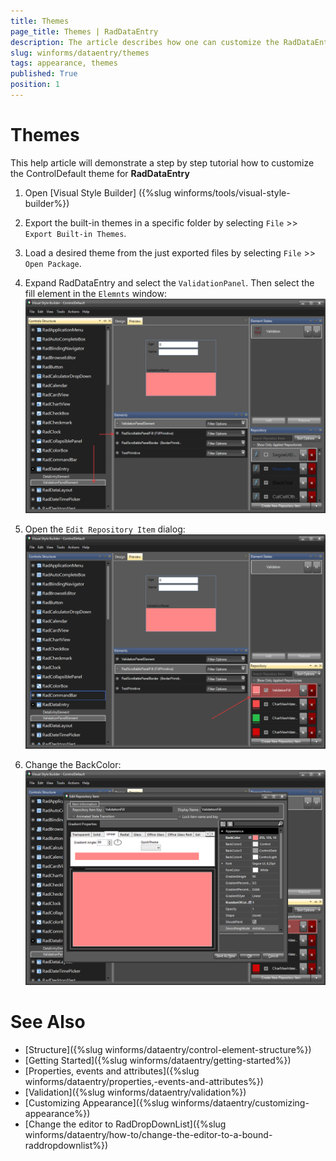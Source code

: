 ```yaml
---
title: Themes
page_title: Themes | RadDataEntry
description: The article describes how one can customize the RadDataEntry appearance in Visual Style Builder.
slug: winforms/dataentry/themes
tags: appearance, themes
published: True
position: 1
---
```


# Themes

This help article will demonstrate a step by step tutorial how to customize the ControlDefault theme for __RadDataEntry__

1. Open [Visual Style Builder] ({%slug winforms/tools/visual-style-builder%})
2. Export the built-in themes in a specific folder by selecting `File` >> `Export Built-in Themes`.
3. Load a desired theme from the just exported files by selecting `File` >> `Open Package`.
4. Expand RadDataEntry and select the `ValidationPanel`. Then select the fill element in the `Elemnts` window:
    ![dataentry-themes001](images/dataentry-themes001.png)

5. Open the `Edit Repository Item` dialog:
   ![dataentry-themes002](images/dataentry-themes002.png)

6. Change the BackColor:
   ![dataentry-themes003](images/dataentry-themes003.png)

# See Also

 * [Structure]({%slug  winforms/dataentry/control-element-structure%})
 * [Getting Started]({%slug  winforms/dataentry/getting-started%})
 * [Properties, events and attributes]({%slug  winforms/dataentry/properties,-events-and-attributes%})
 * [Validation]({%slug winforms/dataentry/validation%})
 * [Customizing Appearance]({%slug winforms/dataentry/customizing-appearance%})
 * [Change the editor to RadDropDownList]({%slug  winforms/dataentry/how-to/change-the-editor-to-a-bound-raddropdownlist%})
